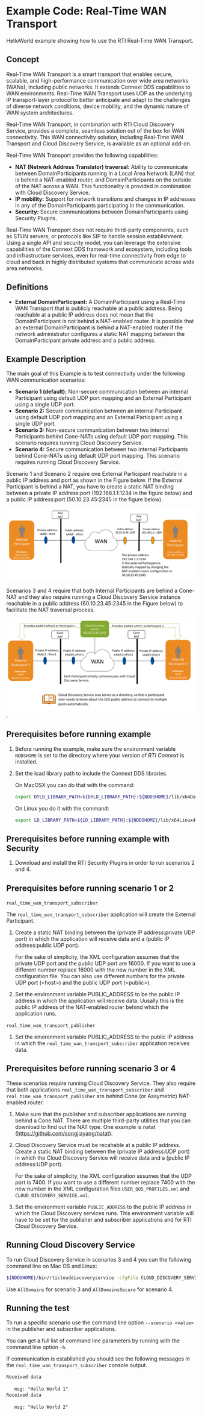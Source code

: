# Example Code: Real-Time WAN Transport

HelloWorld example showing how to use the RTI Real-Time WAN Transport.

## Concept

Real-Time WAN Transport is a smart transport that enables secure, scalable, and
high-performance communication over wide area networks (WANs), including public
networks. It extends Connext DDS capabilities to WAN environments.
Real-Time WAN Transport uses UDP as the underlying IP transport-layer protocol
to better anticipate and adapt to the challenges of diverse network conditions,
device mobility, and the dynamic nature of WAN system architectures.

Real-Time WAN Transport, in combination with RTI Cloud Discovery Service,
provides a complete, seamless solution out of the box for WAN connectivity.
This WAN connectivity solution, including Real-Time WAN Transport and Cloud
Discovery Service, is available as an optional add-on.

Real-Time WAN Transport provides the following capabilities:

-   **NAT (Network Address Translator) traversal:** Ability to communicate
    between DomainParticipants running in a Local Area Network (LAN) that is
    behind a NAT-enabled router, and DomainParticipants on the outside of the
    NAT across a WAN. This functionality is provided in combination with Cloud
    Discovery Service.
-   **IP mobility:** Support for network transitions and changes in IP addresses
    in any of the DomainParticipants participating in the communication.
-   **Security:** Secure communications between DomainParticipants using
    Security Plugins.

Real-Time WAN Transport does not require third-party components, such as STUN
servers, or protocols like SIP to handle session establishment. Using a single
API and security model, you can leverage the extensive capabilities of the
Connext DDS framework and ecosystem, including tools and infrastructure
services, even for real-time connectivity from edge to cloud and back in highly
distributed systems that communicate across wide area networks.

## Definitions

-   **External DomainParticipant:** A DomainParticipant using a Real-Time WAN
    Transport that is publicly reachable at a public address. Being reachable at
    a public IP address does not mean that the DomainParticipant is not behind a
    NAT-enabled router. It is possible that an external DomainParticipant is
    behind a NAT-enabled router if the network administrator configures a static
    NAT mapping between the DomainParticipant private address and a public 
    address.

## Example Description

The main goal of this Example is to test connectivity under the following WAN
communication scenarios:

-   **Scenario 1 (default):** Non-secure communication between an internal
    Participant using default UDP port mapping and an External Participant using
    a single UDP port.
-   **Scenario 2:** Secure communication between an internal Participant using
    default UDP port mapping and an External Participant using a single UDP
    port.
-   **Scenario 3:** Non-secure communication between two internal Participants
    behind Cone-NATs using default UDP port mapping. This scenario requires
    running Cloud Discovery Service.
-   **Scenario 4:** Secure communication between two internal Participants
    behind Cone-NATs using default UDP port mapping. This scenario requires
    running Cloud Discovery Service.

Scenario 1 and Scenario 2 require one External Participant reachable in a public
IP address and port as shown in the Figure below. If the External Participant is
behind a NAT, you have to create a static NAT binding between a
private IP address:port (192.168.1.1:1234 in the figure below) and a public
IP address:port (50.10.23.45:2345 in the figure below).

![Internal to External Participant](
   resources/images/InternalToExternal.png?raw=true
   "Internal to External Participant")

Scenarios 3 and 4 require that both Internal Participants are behind a
Cone-NAT and they also require running a Cloud Discovery Service instance
reachable in a public address (60.10.23.45:2345 in the Figure below) to
facilitate the NAT traversal process.

![Internal to Internal Participant](
   resources/images/InternalToInternal.png?raw=true
   "Internal to Internal Participant").

## Prerequisites before running example

1) Before running the example, make sure the environment variable `NDDSHOME` is
   set to the directory where your version of *RTI Connext* is installed.

2) Set the load library path to include the Connext DDS libraries.

   On MacOSX you can do that with the command:

   ```sh
   export DYLD_LIBRARY_PATH=${DYLD_LIBRARY_PATH}:${NDDSHOME}/lib/x64Darwin17clang9.0:${NDDSHOME}/third_party/openssl-1.1.1i/x64Darwin17clang9.0/release/lib
   ```

   On Linux you do it with the command:

   ```sh
   export LD_LIBRARY_PATH=${LD_LIBRARY_PATH}:${NDDSHOME}/lib/x64Linux4gcc7.3.0:${NDDSHOME}/third_party/openssl-1.1.1i/x64Linux4gcc7.3.0/release/lib
   ```

## Prerequisites before running example with Security

1) Download and install the RTI Security Plugins in order to run scenarios
   2 and 4.

## Prerequisites before running scenario 1 or 2

`real_time_wan_transport_subscriber`

The `real_time_wan_transport_subscriber` application will create the
External Participant.

1) Create a static NAT binding between the (private IP address:private UDP port)
   in which the application will receive data and a
   (public IP address:public UDP port).

   For the sake of simplicity, the XML configuration assumes that
   the private UDP port and the public UDP port are 16000. If you want to use
   a different number replace 16000 with the new number in the XML configuration
   file. You can also use different numbers for the private UDP port
   (&lt;host&gt;) and the public UDP port (&lt;public&gt;).

2) Set the environment variable PUBLIC_ADDRESS to be the
   public IP address in which the application will receive data. Uusally this is
   the public IP address of the NAT-enabled router behind which the application
   runs.

`real_time_wan_transport_publisher`

1) Set the environment variable PUBLIC_ADDRESS to the public IP address in which
   the ``real_time_wan_transport_subscriber`` application receives data.

## Prerequisites before running scenario 3 or 4

These scenarios require running Cloud Discovery Service. They also require
that both applications `real_time_wan_transport_subscriber` and
`real_time_wan_transport_publisher` are behind Cone (or Assymetric) NAT-enabled
router.

1) Make sure that the publisher and subscriber applications are running behind
   a Cone NAT. There are multiple third-party utilities that you can download
   to find out the NAT type. One example is natat
   (https://github.com/songjiayang/natat).

2) Cloud Discovery Service must be recahable at a public IP address. Create
   a static NAT binding between the (private IP address:UDP port)
   in which the Cloud Discovery Service will receive data and a
   (public IP address:UDP port).

   For the sake of simplicity, the XML configuration assumes that
   the UDP port is 7400. If you want to use a different number replace 7400 with
   the new number in the XML configuration files `USER_QOS_PROFILES.xml` and
   `CLOUD_DISCOVERY_SERVICE.xml`.

3) Set the environment variable `PUBLIC_ADDRESS` to the public IP address in
   which the Cloud Discovery services runs. This environment variable will
   have to be set for the publisher and subscriber applications and for RTI
   Cloud Discovery Service.

## Running Cloud Discovery Service

To run Cloud Discovery Service in scenarios 3 and 4 you can the following
command line on Mac OS and Linux:

```sh
${NDDSHOME}/bin/rticlouddiscoveryservice -cfgFile CLOUD_DISCOVERY_SERVICE.xml -cfgName AllDomains
```

Use `AllDomains` for scenario 3 and `AllDomainsSecure` for scenario 4.

## Running the test

To run a specific scenario use the command line option `--scenario <value>`
in the publisher and subscriber applications.

You can get a full list of command line parameters by running with the
command line option `-h`.

If communication is established you should see the following messages in the
`real_time_wan_transport_subscriber` console output.

```
Received data

   msg: "Hello World 1"
Received data

   msg: "Hello World 2"
```












    